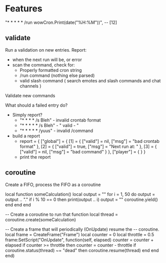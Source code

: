 # Features

"* * * * * /run wowCron.Print(date(\"%H:%M\"))", -- [12]

## validate

Run a validation on new entries.
Report:
   * when the next run will be, or error
   * scan the command, check for:
      * Properly formatted cron string
      * /run command (nothing else parsed)
      * valid slash command ( search emotes and slash commands and chat channels )

Validate new commands

What should a failed entry do?
   * Simply report?
      * "* * * * /s Bleh" - invalid crontab format
      * "* * * * * /s Bleh" - "  valid - <next time>"
      * "* * * * * /yuus" - invalid /command
   * build a report
      * report = {
            ["global"] = {
                  [1] = { ["valid"] = nil, ["msg"] = "bad crontab format" },
                  [2] = { ["valid"] = true, ["msg"] = "Next run at: <next time>" },
                  [3] = { ["valid"] = nil, ["msg"] = "bad command" }
            },
            ["player"] = { }
         }
      * print the report

## coroutine

Create a FIFO, process the FIFO as a coroutine

local function someCalculation()
   local output = ""
   for i = 1, 50 do
      output = output .. "."
      if i % 10 == 0 then
         print(output .. i)
         output = ""
         coroutine.yield()
      end
   end
end

-- Create a coroutine to run that function
local thread = coroutine.create(someCalculation)

-- Create a frame that will periodically (OnUpdate) resume the
-- coroutine.
local frame = CreateFrame("Frame")
local counter = 0
local throttle = 0.5
frame:SetScript("OnUpdate", function(self, elapsed)
      counter = counter + elapsed
      if counter >= throttle then
         counter = counter - throttle
         if coroutine.status(thread) ~= "dead" then
            coroutine.resume(thread)
         end
      end
end)

